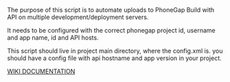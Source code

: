 
The purpose of this script is to automate uploads to PhoneGap Build
with API on multiple development/deployment servers.

It needs to be configured with the correct phonegap project id, username and 
app name, id and API hosts.

This script should live in project main directory, where the config.xml is.
you should have a config file with api hostname and app version in your project.

[WIKI DOCUMENTATION](https://github.com/magicpotion/sh-build-script-phonegap/wiki)
